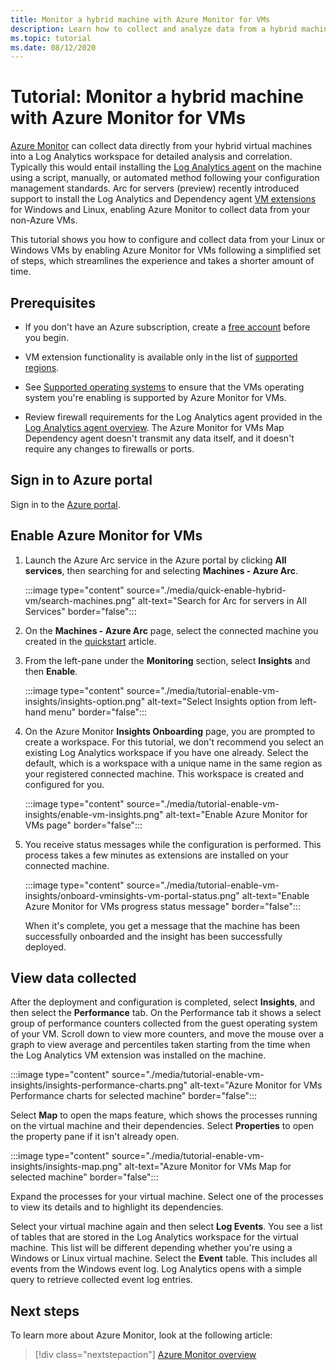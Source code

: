 ```yaml
---
title: Monitor a hybrid machine with Azure Monitor for VMs
description: Learn how to collect and analyze data from a hybrid machine in Azure Monitor.
ms.topic: tutorial
ms.date: 08/12/2020
---
```


# Tutorial: Monitor a hybrid machine with Azure Monitor for VMs

[Azure Monitor](../overview.md) can collect data directly from your hybrid virtual machines into a Log Analytics workspace for detailed analysis and correlation. Typically this would entail installing the [Log Analytics agent](../../../azure-monitor/platform/agents-overview.md#log-analytics-agent) on the machine using a script, manually, or automated method following your configuration management standards. Arc for servers (preview) recently introduced support to install the Log Analytics and Dependency agent [VM extensions](../manage-vm-extensions.md) for Windows and Linux, enabling Azure Monitor to collect data from your non-Azure VMs.

This tutorial shows you how to configure and collect data from your Linux or Windows VMs by enabling Azure Monitor for VMs following a simplified set of steps, which streamlines the experience and takes a shorter amount of time.  

## Prerequisites

* If you don't have an Azure subscription, create a [free account](https://azure.microsoft.com/free/?WT.mc_id=A261C142F) before you begin.

* VM extension functionality is available only in the list of [supported regions](../overview.md#supported-regions).

* See [Supported operating systems](../../../azure-monitor/insights/vminsights-enable-overview.md#supported-operating-systems) to ensure that the VMs operating system you're enabling is supported by Azure Monitor for VMs.

* Review firewall requirements for the Log Analytics agent provided in the [Log Analytics agent overview](../../../azure-monitor/platform/log-analytics-agent.md#network-requirements). The Azure Monitor for VMs Map Dependency agent doesn't transmit any data itself, and it doesn't require any changes to firewalls or ports.

## Sign in to Azure portal

Sign in to the [Azure portal](https://portal.azure.com).

## Enable Azure Monitor for VMs

1. Launch the Azure Arc service in the Azure portal by clicking **All services**, then searching for and selecting **Machines - Azure Arc**.

    :::image type="content" source="./media/quick-enable-hybrid-vm/search-machines.png" alt-text="Search for Arc for servers in All Services" border="false":::

1. On the **Machines - Azure Arc** page, select the connected machine you created in the [quickstart](quick-enable-hybrid-vm.md) article.

1. From the left-pane under the **Monitoring** section, select **Insights** and then **Enable**.

    :::image type="content" source="./media/tutorial-enable-vm-insights/insights-option.png" alt-text="Select Insights option from left-hand menu" border="false":::

1. On the Azure Monitor **Insights Onboarding** page, you are prompted to create a workspace. For this tutorial, we don't recommend you select an existing Log Analytics workspace if you have one already. Select the default, which is a workspace with a unique name in the same region as your registered connected machine. This workspace is created and configured for you.

    :::image type="content" source="./media/tutorial-enable-vm-insights/enable-vm-insights.png" alt-text="Enable Azure Monitor for VMs page" border="false":::

1. You receive status messages while the configuration is performed. This process takes a few minutes as extensions are installed on your connected machine.

    :::image type="content" source="./media/tutorial-enable-vm-insights/onboard-vminsights-vm-portal-status.png" alt-text="Enable Azure Monitor for VMs progress status message" border="false":::

    When it's complete, you get a message that the machine has been successfully onboarded and the insight has been successfully deployed.

## View data collected

After the deployment and configuration is completed, select **Insights**, and then select the **Performance** tab. On the Performance tab it shows a select group of performance counters collected from the guest operating system of your VM. Scroll down to view more counters, and move the mouse over a graph to view average and percentiles taken starting from the time when the Log Analytics VM extension was installed on the machine.

:::image type="content" source="./media/tutorial-enable-vm-insights/insights-performance-charts.png" alt-text="Azure Monitor for VMs Performance charts for selected machine" border="false":::

Select **Map** to open the maps feature, which shows the processes running on the virtual machine and their dependencies. Select **Properties** to open the property pane if it isn't already open.

:::image type="content" source="./media/tutorial-enable-vm-insights/insights-map.png" alt-text="Azure Monitor for VMs Map for selected machine" border="false":::

Expand the processes for your virtual machine. Select one of the processes to view its details and to highlight its dependencies.

Select your virtual machine again and then select **Log Events**. You see a list of tables that are stored in the Log Analytics workspace for the virtual machine. This list will be different depending whether you're using a Windows or Linux virtual machine. Select the **Event** table. This includes all events from the Windows event log. Log Analytics opens with a simple query to retrieve collected event log entries.

## Next steps

To learn more about Azure Monitor, look at the following article:

> [!div class="nextstepaction"]
> [Azure Monitor overview](../../../azure-monitor/overview.md)